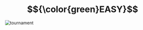 

# $${\color{green}EASY}$$
![tournament](https://user-images.githubusercontent.com/65892342/229428590-13e97dfe-d9d8-4196-9ca7-972bec9bbaef.svg)
